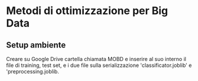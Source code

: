 # Metodi di ottimizzazione per Big Data
## Setup ambiente
Creare su Google Drive cartella chiamata MOBD e inserire al suo interno il file di training, test set, e i due file sulla serializzazione 'classificator.joblib' e 'preprocessing.joblib.
